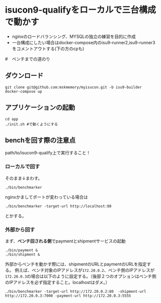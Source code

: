 # isucon9-qualifyをローカルで三台構成で動かす
- nginxのロードバランシング、MYSQLの独立の練習を目的に作成
- 一台構成にしたい場合はdocker-compose内のisu9-runner2,isu9-runner3をコメントアウトする(下の方のcpも)


#　ベンチまでの道のり
## ダウンロード
```
git clone git@github.com:mskmemory/myisucon.git -b isu9-builder
docker-compose up
```

## アプリケーションの起動
```
cd app
./init.sh #で動くようにする
```

## benchを回す際の注意点
path/to/isucon9-qualify上で実行すること！

### ローカルで回す
そのまま↓まわす。

```
./bin/benchmarker
```

nginxかましてポートが変わっている場合は

```
./bin/benchmarker -target-url http://localhost:80
```

とかする。

### 外部から回す
まず、**ベンチ回される側**でpaymentとshipmentサービスの起動

```
./bin/payment &
./bin/shipment &
```

外部からベンチを動かす際には、shipmentのURLとpaymentのURLを指定する。
例えば、ベンチ対象のIPアドレスが`172.20.0.2`、ベンチ側のIPアドレスが`172.20.0.3`の場合は以下のように設定する。（後部２つのオプションはベンチ側のIPアドレスを必ず指定すること。localhostはダメ。）

```
./bin/benchmarker -target-url http://172.20.0.2:80  -shipment-url http://172.20.0.3:7000 -payment-url http://172.20.0.3:5555
```